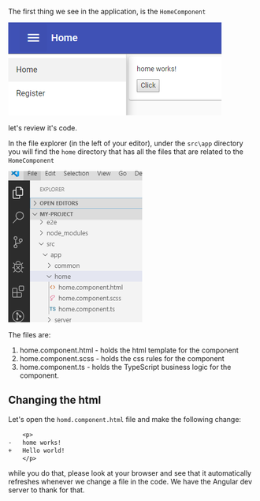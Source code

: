 
The first thing we see in the application, is the `HomeComponent` 

![](home-component.png)

let's review it's code.

In the file explorer (in the left of your editor), under the `src\app` directory you will find the `home` directory that has all the files that are related to the `HomeComponent`

![](home-component-file-structure.png)

The files are:


1. home.component.html - holds the html template for the component
2. home.component.scss - holds the css rules for the component
3. home.component.ts - holds the TypeScript business logic for the component.

## Changing the html
Let's open the `homd.component.html` file and make the following change:
```csdiff
    <p>
-   home works!
+   Hello world!
    </p>
```

 while you do that, please look at your browser and see that it automatically refreshes whenever we change a file in the code. We have the Angular dev server to thank for that.




